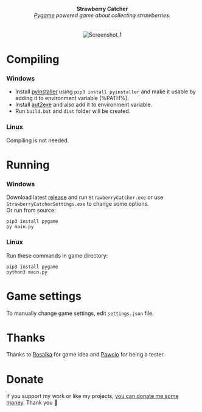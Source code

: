 <p align="center">
	<b>Strawberry Catcher</b>
	<br>
	<i><a href="https://www.pygame.org/wiki/about">Pygame</a> powered game about collecting strawberries.</i>
	<br><br><br>
	<img alt="Screenshot_1" src="https://user-images.githubusercontent.com/48186982/103015354-90883080-4540-11eb-8a8d-d261192f9ddd.gif">
</p>

# Compiling
### Windows
* Install [pyinstaller](https://www.pyinstaller.org) using `pip3 install pyinstaller` and make it usable by adding it to environment variable (%PATH%).
* Install [aut2exe](https://www.autoitscript.com/site/autoit/downloads) and also add it to environment variable.
* Run `build.bat` and `dist` folder will be created.

### Linux
Compiling is not needed.

# Running
### Windows
Download latest [release](https://github.com/hXR16F/Strawberry-Catcher/releases) and run `StrawberryCatcher.exe` or use `StrawberryCatcherSettings.exe` to change some options.\
Or run from source:
```
pip3 install pygame
py main.py
```

### Linux
Run these commands in game directory:
```
pip3 install pygame
python3 main.py
```

# Game settings
To manually change game settings, edit `settings.json` file.

# Thanks
Thanks to [Rosalka](https://github.com/Rosalka) for game idea and [Pawcio](https://github.com/Losiuuu) for being a tester.

# Donate
If you support my work or like my projects, [you can donate me some money](https://github.com/hXR16F/donate/blob/master/README.md). Thank you 💙
